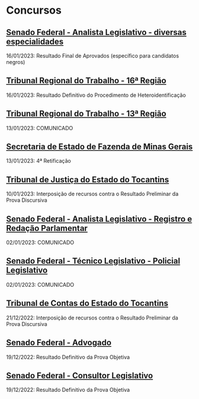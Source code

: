 # Concursos

## [Senado Federal - Analista Legislativo - diversas especialidades](./senado22-1/)
16/01/2023: Resultado Final de Aprovados (específico para candidatos negros)

## [Tribunal Regional do Trabalho - 16ª Região](./trt16/)
16/01/2023: Resultado Definitivo do Procedimento de Heteroidentificação

## [Tribunal Regional do Trabalho - 13ª Região](./trt13/)
13/01/2023: COMUNICADO

## [Secretaria de Estado de Fazenda de Minas Gerais](./sefmg22/)
13/01/2023: 4ª Retificação

## [Tribunal de Justiça do Estado do Tocantins](./tjto22/)
10/01/2023: Interposição de recursos contra o Resultado Preliminar da Prova Discursiva

## [Senado Federal - Analista Legislativo - Registro e Redação Parlamentar](./senado22-2/)
02/01/2023: COMUNICADO

## [Senado Federal - Técnico Legislativo - Policial Legislativo](./senado22-5/)
02/01/2023: COMUNICADO

## [Tribunal de Contas do Estado do Tocantins](./tceto22/)
21/12/2022: Interposição de recursos contra o Resultado Preliminar da Prova Discursiva

## [Senado Federal - Advogado](./senado22-3/)
19/12/2022: Resultado Definitivo da Prova Objetiva

## [Senado Federal - Consultor Legislativo](./senado22-4/)
19/12/2022: Resultado Definitivo da Prova Objetiva
